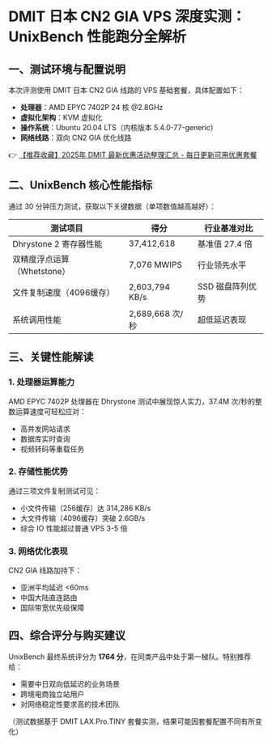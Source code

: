 # DMIT 日本 CN2 GIA VPS 深度实测：UnixBench 性能跑分全解析

## 一、测试环境与配置说明
本次评测使用 DMIT 日本 CN2 GIA 线路的 VPS 基础套餐，具体配置如下：
- **处理器**：AMD EPYC 7402P 24 核 @2.8GHz
- **虚拟化架构**：KVM 虚拟化
- **操作系统**：Ubuntu 20.04 LTS（内核版本 5.4.0-77-generic）
- **网络线路**：双向 CN2 GIA 优化线路

👉 [【推荐收藏】2025年 DMIT 最新优惠活动整理汇总 - 每日更新可用优惠套餐](https://bit.ly/dmit_coupon)

## 二、UnixBench 核心性能指标
通过 30 分钟压力测试，获取以下关键数据（单项数值越高越好）：

| 测试项目                  | 得分        | 行业基准对比 |
|---------------------------|-------------|--------------|
| Dhrystone 2 寄存器性能    | 37,412,618  | 基准值 27.4 倍 |
| 双精度浮点运算（Whetstone）| 7,076 MWIPS | 行业领先水平  |
| 文件复制速度（4096缓存）  | 2,603,794 KB/s | SSD 磁盘阵列优势 |
| 系统调用性能             | 2,689,668 次/秒 | 超低延迟表现 |

## 三、关键性能解读
### 1. 处理器运算能力
AMD EPYC 7402P 处理器在 Dhrystone 测试中展现惊人实力，37.4M 次/秒的整数运算速度可轻松应对：
- 高并发网站请求
- 数据库实时查询
- 视频转码等重载任务

### 2. 存储性能优势
通过三项文件复制测试可见：
- 小文件传输（256缓存）达 314,286 KB/s
- 大文件传输（4096缓存）突破 2.6GB/s
- 综合 IO 性能超过普通 VPS 3-5 倍

### 3. 网络优化表现
CN2 GIA 线路加持下：
- 亚洲平均延迟 <60ms
- 中国大陆直连路由
- 国际带宽优先级保障

## 四、综合评分与购买建议
UnixBench 最终系统评分为 **1764 分**，在同类产品中处于第一梯队。特别推荐给：
- 需要中日双向低延迟的业务场景
- 跨境电商独立站用户
- 对网络稳定性要求高的技术团队

（测试数据基于 DMIT LAX.Pro.TINY 套餐实测，结果可能因套餐配置不同有所变化）